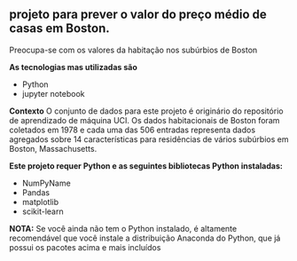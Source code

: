 ## projeto para prever o valor do preço médio de casas em Boston.
 
Preocupa-se com os valores da habitação nos subúrbios de Boston

**As tecnologias mas utilizadas são**

- Python
- jupyter notebook

**Contexto**
O conjunto de dados para este projeto é originário do repositório de aprendizado de máquina UCI. Os dados habitacionais de Boston foram coletados em 1978 e cada uma das 506 entradas representa dados agregados sobre 14 características para residências de vários subúrbios em Boston, Massachusetts.

**Este projeto requer Python e as seguintes bibliotecas Python instaladas:**
- NumPyName
- Pandas
- matplotlib
- scikit-learn

**NOTA:**
Se você ainda não tem o Python instalado, é altamente recomendável que você instale a distribuição Anaconda do Python, que já possui os pacotes acima e mais incluídos
